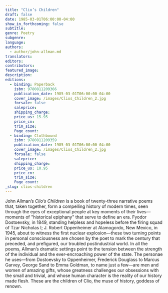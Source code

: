 ```yaml
---
title: "Clio’s Children"
draft: false
date: 1985-03-01T06:00:00-04:00
show_in_forthcoming: false
subtitle:
genre: Poetry
subgenre:
language:
authors:
  - author/john-allman.md
translators:
editors:
contributors:
featured_image:
description:
editions:
  - binding: Paperback
    isbn: 9780811209366
    publication_date: 1985-03-01T06:00:00-04:00
    cover_image: /images/Clios_Children_2.jpg
    forsale: false
    saleprice:
    shipping_charge:
    price_us: 15.95
    price_cn:
    trim_size:
    Page_count:
  - binding: Clothbound
    isbn: 9780811209359
    publication_date: 1985-03-01T06:00:00-04:00
    cover_image: /images/Clios_Children_2.jpg
    forsale: false
    saleprice:
    shipping_charge:
    price_us: 10.95
    price_cn:
    trim_size:
    Page_count:
_slug: clios-children
---
```


John Allman’s _Clio’s Children_ is a book of twenty-three narrative poems that, taken together, form a compelling history of modern times, seen through the eyes of exceptional people at key moments of their lives––moments of "historical epiphany" that serve to define an era. Fyodor Dostoevsky, in 1849, standing helpless and hopeless before the firing squad of Tzar Nicholas I; J. Robert Oppenheimer at Alamogordo, New Mexico, in 1945, about to witness the first nuclear explosion––these two turning points in personal consciousness are chosen by the poet to mark the century that preceded, and prefigured, our troubled postindustrial world. In all the poems, Allman’s dramatic settings point to the tension between the strength of the individual and the ever-encroaching power of the state. The personae he uses––from Dostoevsky to Oppenheimer, Frederick Douglass to Marcus Garvey, George Sand to Emma Goldman, to name just a few––are men and women of amazing gifts, whose greatness challenges our obsessions with the small and trivial, and whose human character is the reality of our history made flesh. These are the children of Clio, the muse of history, goddess of renown.

